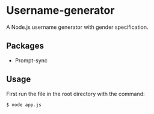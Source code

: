 # Username-generator
A Node.js username generator with gender specification. 
## Packages 
- Prompt-sync
## Usage
First run the file in the root directory with the command:
```bash
$ node app.js
```
